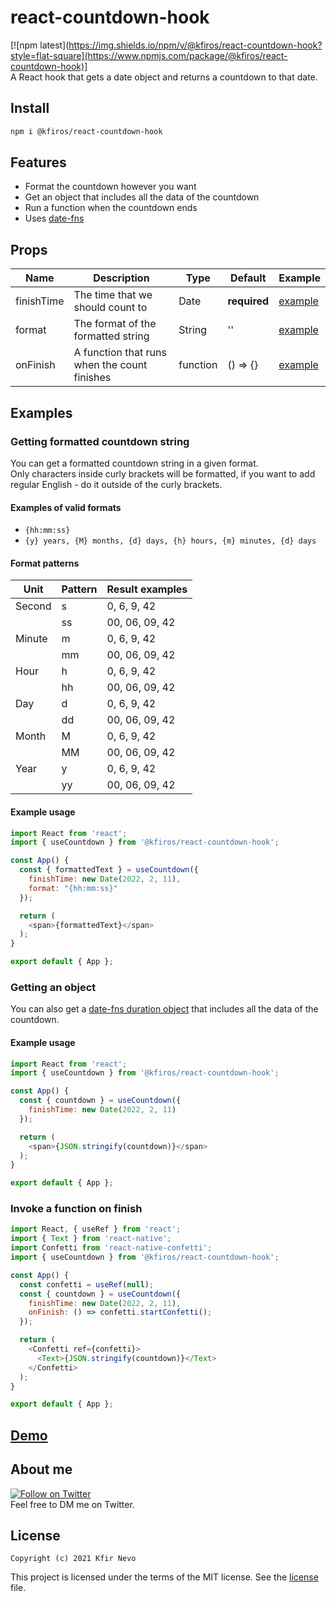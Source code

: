 # react-countdown-hook

[![npm latest](https://img.shields.io/npm/v/@kfiros/react-countdown-hook?style=flat-square](https://www.npmjs.com/package/@kfiros/react-countdown-hook)]  
A React hook that gets a date object and returns a countdown to that date.

## Install

```sh
npm i @kfiros/react-countdown-hook
```

## Features

- Format the countdown however you want
- Get an object that includes all the data of the countdown
- Run a function when the countdown ends
- Uses [date-fns](https://date-fns.org/)

## Props

| Name       | Description                                  | Type     | Default      | Example              |
| ---------- | -------------------------------------------- | -------- | ------------ | -------------------- |
| finishTime | The time that we should count to             | Date     | **required** | [example](#function) |
| format     | The format of the formatted string           | String   | ''           | [example](#format)   |
| onFinish   | A function that runs when the count finishes | function | () => {}     | [example](#function) |

## Examples

### Getting formatted countdown string<a name="format"></a>

You can get a formatted countdown string in a given format.  
Only characters inside curly brackets will be formatted, if you want to add regular English - do it outside of the curly brackets.

#### Examples of valid formats

- `{hh:mm:ss}`
- `{y} years, {M} months, {d} days, {h} hours, {m} minutes, {d} days`

#### Format patterns

| Unit   | Pattern | Result examples |
| ------ | ------- | --------------- |
| Second | s       | 0, 6, 9, 42     |
|        | ss      | 00, 06, 09, 42  |
| Minute | m       | 0, 6, 9, 42     |
|        | mm      | 00, 06, 09, 42  |
| Hour   | h       | 0, 6, 9, 42     |
|        | hh      | 00, 06, 09, 42  |
| Day    | d       | 0, 6, 9, 42     |
|        | dd      | 00, 06, 09, 42  |
| Month  | M       | 0, 6, 9, 42     |
|        | MM      | 00, 06, 09, 42  |
| Year   | y       | 0, 6, 9, 42     |
|        | yy      | 00, 06, 09, 42  |

#### Example usage

```javascript
import React from 'react';
import { useCountdown } from '@kfiros/react-countdown-hook';

const App() {
  const { formattedText } = useCountdown({
    finishTime: new Date(2022, 2, 11),
    format: "{hh:mm:ss}"
  });

  return (
    <span>{formattedText}</span>
  );
}

export default { App };
```

### Getting an object

You can also get a [date-fns duration object](https://date-fns.org/v2.19.0/docs/Duration) that includes all the data of the countdown.

#### Example usage

```javascript
import React from 'react';
import { useCountdown } from '@kfiros/react-countdown-hook';

const App() {
  const { countdown } = useCountdown({
    finishTime: new Date(2022, 2, 11)
  });

  return (
    <span>{JSON.stringify(countdown)}</span>
  );
}

export default { App };
```

### Invoke a function on finish<a name="function"></a>

```javascript
import React, { useRef } from 'react';
import { Text } from 'react-native';
import Confetti from 'react-native-confetti';
import { useCountdown } from '@kfiros/react-countdown-hook';

const App() {
  const confetti = useRef(null);
  const { countdown } = useCountdown({
    finishTime: new Date(2022, 2, 11),
    onFinish: () => confetti.startConfetti();
  });

  return (
    <Confetti ref={confetti}>
      <Text>{JSON.stringify(countdown)}</Text>
    </Confetti>
  );
}

export default { App };
```

## [Demo](https://realkfiros.github.io/react-countdown-hook/)

## About me

[![Follow on Twitter](https://img.shields.io/twitter/follow/realKfiros?style=social)](https://twitter.com/realKfiros)  
Feel free to DM me on Twitter.

## License

```
Copyright (c) 2021 Kfir Nevo
```

This project is licensed under the terms of the MIT license. See the [license](LICENSE) file.
